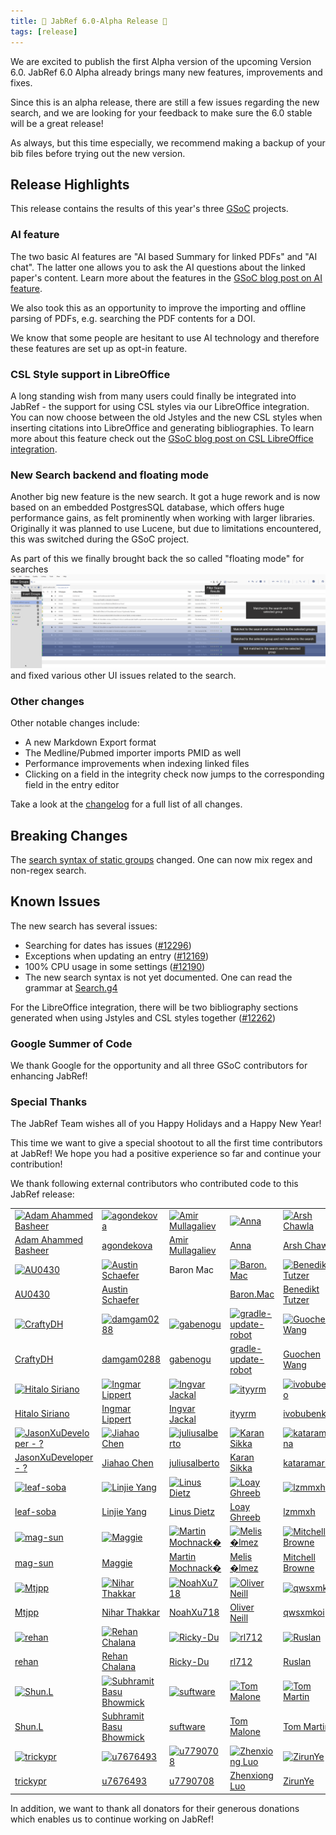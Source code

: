 ```yaml
---
title: 🎄 JabRef 6.0-Alpha Release 🎄
tags: [release]
---
```


We are excited to publish the first Alpha version of the upcoming Version 6.0. JabRef 6.0 Alpha already brings many new features, improvements and fixes.

Since this is an alpha release, there are still a few issues regarding the new search, and we are looking for your feedback to make sure the 6.0 stable will be a great release!

As always, but this time especially, we recommend making a backup of your bib files before trying out the new version.

## Release Highlights

This release contains the results of this year's three [GSoC](https://blog.jabref.org/tags/gsoc/) projects.

### AI feature

The two basic AI features are "AI based Summary for linked PDFs" and "AI chat". The latter one allows you to ask the AI questions about the linked paper's content. Learn more about the features in the [GSoC blog post on AI feature](https://blog.jabref.org/2024/08/21/AI-chatting/).

We also took this as an opportunity to improve the importing and offline parsing of PDFs, e.g. searching the PDF contents for a DOI.

We know that some people are hesitant to use AI technology and therefore these features are set up as opt-in feature.

### CSL Style support in LibreOffice

A long standing wish from many users could finally be integrated into JabRef - the support for using CSL styles via our LibreOffice integration. You can now choose between the old Jstyles and the new CSL styles when inserting citations into LibreOffice and generating bibliographies. To learn more about this feature check out the  [GSoC blog post on CSL LibreOffice integration](https://blog.jabref.org/2024/08/26/GSoC-CSL/).

### New Search backend and floating mode

Another big new feature is the new search. It got a huge rework and is now based on an embedded PostgresSQL database, which offers huge performance gains, as felt prominently when working with larger libraries. Originally it was planned to use Lucene, but due to limitations encountered, this was switched during the GSoC project.

As part of this we finally brought back the so called "floating mode" for searches ![alt text](/img/Floating_Mode_Light_Theme.png) and fixed various other UI issues related to the search.

### Other changes

Other notable changes include:

- A new Markdown Export format
- The Medline/Pubmed importer imports PMID as well
- Performance improvements when indexing linked files
- Clicking on a field in the integrity check now jumps to the corresponding field in the entry editor

Take a look at the [changelog](https://github.com/JabRef/jabref/blob/v6.0-alpha/CHANGELOG.md) for a full list of all changes.

## Breaking Changes

The [search syntax of static groups](https://docs.jabref.org/finding-sorting-and-cleaning-entries/groups#using-a-free-form-search-expression) changed. One can now mix regex and non-regex search.

## Known Issues

The new search has several issues:

- Searching for dates has issues ([#12296](https://github.com/JabRef/jabref/issues/12296))
- Exceptions when updating an entry ([#12169](https://github.com/JabRef/jabref/issues/12167))
- 100% CPU usage in some settings ([#12190](https://github.com/JabRef/jabref/issues/12190))
- The new search syntax is not yet documented. One can read the grammar at [Search.g4](https://github.com/JabRef/jabref/blob/v6.0-alpha/src/main/antlr4/org/jabref/search/Search.g4)

For the LibreOffice integration, there will be two bibliography sections generated when using Jstyles and CSL styles together ([#12262](https://github.com/JabRef/jabref/issues/12262))

### Google Summer of Code

We thank Google for the opportunity and all three GSoC contributors for enhancing JabRef!

### Special Thanks

The JabRef Team wishes all of you Happy Holidays and a Happy New Year!

This time we want to give a special shootout to all the first time contributors at JabRef! We hope you had a positive experience so far and continue your contribution!

We thank following external contributors who contributed code to this JabRef release:

|  |  |  |  |  |  |
| --  | --  | --  | --  | --  | --  |
| [<img alt="Adam Ahammed Basheer" src="https://avatars.githubusercontent.com/u/177791593?v=4&w=117" width="117">](https://github.com/adambash12) | [<img alt="agondekova" src="https://avatars.githubusercontent.com/u/183761093?v=4&w=117" width="117">](https://github.com/agondekova) | [<img alt="Amir Mullagaliev" src="https://avatars.githubusercontent.com/u/138519917?v=4&w=117" width="117">](https://github.com/mulla028) | [<img alt="Anna" src="https://avatars.githubusercontent.com/u/4328398?v=4&w=117" width="117">](https://github.com/anna) | [<img alt="Arsh Chawla" src="https://avatars.githubusercontent.com/u/150571042?v=4&w=117" width="117">](https://github.com/arshchawla21) | [<img alt="Aryan Rana" src="https://avatars.githubusercontent.com/u/140689703?v=4&w=117" width="117">](https://github.com/ar-rana) |
| [Adam Ahammed Basheer](https://github.com/adambash12) | [agondekova](https://github.com/agondekova) | [Amir Mullagaliev](https://github.com/mulla028) | [Anna](https://github.com/anna) | [Arsh Chawla](https://github.com/arshchawla21) | [Aryan Rana](https://github.com/ar-rana) |
| [<img alt="AU0430" src="https://avatars.githubusercontent.com/u/184870087?v=4&w=117" width="117">](https://github.com/AU0430) | [<img alt="Austin Schaefer" src="https://avatars.githubusercontent.com/u/30300486?v=4&w=117" width="117">](https://github.com/heyitsdross) | Baron Mac | [<img alt="Baron.Mac" src="https://avatars.githubusercontent.com/u/172663733?v=4&w=117" width="117">](https://github.com/BaronMac08) | [<img alt="Benedikt Tutzer" src="https://avatars.githubusercontent.com/u/10479048?v=4&w=117" width="117">](https://github.com/btut) | [<img alt="cheng" src="https://avatars.githubusercontent.com/u/16892521?v=4&w=117" width="117">](https://github.com/cheng) |
| [AU0430](https://github.com/AU0430) | [Austin Schaefer](https://github.com/heyitsdross) |  | [Baron.Mac](https://github.com/BaronMac08) | [Benedikt Tutzer](https://github.com/btut) | [cheng](https://github.com/cheng) |
| [<img alt="CraftyDH" src="https://avatars.githubusercontent.com/u/23249291?v=4&w=117" width="117">](https://github.com/CraftyDH) | [<img alt="damgam0288" src="https://avatars.githubusercontent.com/u/94230112?v=4&w=117" width="117">](https://github.com/damgam0288) | [<img alt="gabenogu" src="https://avatars.githubusercontent.com/u/183111074?v=4&w=117" width="117">](https://github.com/gabenogu) | [<img alt="gradle-update-robot" src="https://avatars.githubusercontent.com/u/71028193?v=4&w=117" width="117">](https://github.com/gradle-update-robot) | [<img alt="Guochen Wang" src="https://avatars.githubusercontent.com/u/126779461?v=4&w=117" width="117">](https://github.com/u7663394) | [<img alt="Harry Xia" src="https://avatars.githubusercontent.com/u/178296324?v=4&w=117" width="117">](https://github.com/harry924) |
| [CraftyDH](https://github.com/CraftyDH) | [damgam0288](https://github.com/damgam0288) | [gabenogu](https://github.com/gabenogu) | [gradle-update-robot](https://github.com/gradle-update-robot) | [Guochen Wang](https://github.com/u7663394) | [Harry Xia](https://github.com/harry924) |
| [<img alt="Hitalo Siriano" src="https://avatars.githubusercontent.com/u/122159146?v=4&w=117" width="117">](https://github.com/hitalo-siriano) | [<img alt="Ingmar Lippert" src="https://avatars.githubusercontent.com/u/20518297?v=4&w=117" width="117">](https://github.com/ilippert) | [<img alt="Ingvar Jackal" src="https://avatars.githubusercontent.com/u/6802095?v=4&w=117" width="117">](https://github.com/IngvarJackal) | [<img alt="ityyrm" src="https://avatars.githubusercontent.com/u/151578808?v=4&w=117" width="117">](https://github.com/ityyrm) | [<img alt="ivobubenko" src="https://avatars.githubusercontent.com/u/139141084?v=4&w=117" width="117">](https://github.com/ivobubenko) | [<img alt="James Christian Ruiz" src="https://avatars.githubusercontent.com/u/125330341?v=4&w=117" width="117">](https://github.com/plvzfq-rit) |
| [Hitalo Siriano](https://github.com/hitalo-siriano) | [Ingmar Lippert](https://github.com/ilippert) | [Ingvar Jackal](https://github.com/IngvarJackal) | [ityyrm](https://github.com/ityyrm) | [ivobubenko](https://github.com/ivobubenko) | [James Christian Ruiz](https://github.com/plvzfq-rit) |
| [<img alt="JasonXuDeveloper - ?" src="https://avatars.githubusercontent.com/u/48086348?v=4&w=117" width="117">](https://github.com/JasonXuDeveloper) | [<img alt="Jiahao Chen" src="https://avatars.githubusercontent.com/u/1732?v=4&w=117" width="117">](https://github.com/jiahao) | [<img alt="juliusalberto" src="https://avatars.githubusercontent.com/u/57690582?v=4&w=117" width="117">](https://github.com/juliusalberto) | [<img alt="Karan Sikka" src="https://avatars.githubusercontent.com/u/1156958?v=4&w=117" width="117">](https://github.com/ksikka) | [<img alt="kataramarina" src="https://avatars.githubusercontent.com/u/35892754?v=4&w=117" width="117">](https://github.com/kataramarina) | [<img alt="Kunal Sikka" src="https://avatars.githubusercontent.com/u/83248197?v=4&w=117" width="117">](https://github.com/Kunal77689) |
| [JasonXuDeveloper - ?](https://github.com/JasonXuDeveloper) | [Jiahao Chen](https://github.com/jiahao) | [juliusalberto](https://github.com/juliusalberto) | [Karan Sikka](https://github.com/ksikka) | [kataramarina](https://github.com/kataramarina) | [Kunal Sikka](https://github.com/Kunal77689) |
| [<img alt="leaf-soba" src="https://avatars.githubusercontent.com/u/179081822?v=4&w=117" width="117">](https://github.com/leaf-soba) | [<img alt="Linjie Yang" src="https://avatars.githubusercontent.com/u/142676664?v=4&w=117" width="117">](https://github.com/lllllllittlesun) | [<img alt="Linus Dietz" src="https://avatars.githubusercontent.com/u/1254003?v=4&w=117" width="117">](https://github.com/LinusDietz) | [<img alt="Loay Ghreeb" src="https://avatars.githubusercontent.com/u/52158423?v=4&w=117" width="117">](https://github.com/LoayGhreeb) | [<img alt="lzmmxh" src="https://avatars.githubusercontent.com/u/149454746?v=4&w=117" width="117">](https://github.com/lzmmxh) | [<img alt="MadDingzhen" src="https://avatars.githubusercontent.com/u/143514319?v=4&w=117" width="117">](https://github.com/MadDingzhen) |
| [leaf-soba](https://github.com/leaf-soba) | [Linjie Yang](https://github.com/lllllllittlesun) | [Linus Dietz](https://github.com/LinusDietz) | [Loay Ghreeb](https://github.com/LoayGhreeb) | [lzmmxh](https://github.com/lzmmxh) | [MadDingzhen](https://github.com/MadDingzhen) |
| [<img alt="mag-sun" src="https://avatars.githubusercontent.com/u/177601637?v=4&w=117" width="117">](https://github.com/mag-sun) | [<img alt="Maggie" src="https://avatars.githubusercontent.com/u/183049?v=4&w=117" width="117">](https://github.com/Maggie) | [<img alt="Martin Mochnack�" src="https://avatars.githubusercontent.com/u/48349316?v=4&w=117" width="117">](https://github.com/JamseBonde007) | [<img alt="Melis �lmez" src="https://avatars.githubusercontent.com/u/77929541?v=4&w=117" width="117">](https://github.com/melisolmez) | [<img alt="Mitchell Browne" src="https://avatars.githubusercontent.com/u/39331303?v=4&w=117" width="117">](https://github.com/RabidGhost) | [<img alt="MLEP" src="https://avatars.githubusercontent.com/u/6931104?v=4&w=117" width="117">](https://github.com/mlep) |
| [mag-sun](https://github.com/mag-sun) | [Maggie](https://github.com/Maggie) | [Martin Mochnack�](https://github.com/JamseBonde007) | [Melis �lmez](https://github.com/melisolmez) | [Mitchell Browne](https://github.com/RabidGhost) | [MLEP](https://github.com/mlep) |
| [<img alt="Mtjpp" src="https://avatars.githubusercontent.com/u/58153153?v=4&w=117" width="117">](https://github.com/Mtjpp) | [<img alt="Nihar Thakkar " src="https://avatars.githubusercontent.com/u/63655579?v=4&w=117" width="117">](https://github.com/18bce133) | [<img alt="NoahXu718" src="https://avatars.githubusercontent.com/u/177101165?v=4&w=117" width="117">](https://github.com/NoahXu718) | [<img alt="Oliver Neill" src="https://avatars.githubusercontent.com/u/7759984?v=4&w=117" width="117">](https://github.com/odneill) | [<img alt="qwsxmkoi" src="https://avatars.githubusercontent.com/u/18901221?v=4&w=117" width="117">](https://github.com/qwsxmkoi) | [<img alt="Red12138-java" src="https://avatars.githubusercontent.com/u/177503327?v=4&w=117" width="117">](https://github.com/Red12138-java) |
| [Mtjpp](https://github.com/Mtjpp) | [Nihar Thakkar ](https://github.com/18bce133) | [NoahXu718](https://github.com/NoahXu718) | [Oliver Neill](https://github.com/odneill) | [qwsxmkoi](https://github.com/qwsxmkoi) | [Red12138-java](https://github.com/Red12138-java) |
| [<img alt="rehan" src="https://avatars.githubusercontent.com/u/136882?v=4&w=117" width="117">](https://github.com/rehan) | [<img alt="Rehan Chalana" src="https://avatars.githubusercontent.com/u/139042983?v=4&w=117" width="117">](https://github.com/RehanChalana) | [<img alt="Ricky-Du" src="https://avatars.githubusercontent.com/u/141602008?v=4&w=117" width="117">](https://github.com/u7465990) | [<img alt="rl712" src="https://avatars.githubusercontent.com/u/176219446?v=4&w=117" width="117">](https://github.com/rl712) | [<img alt="Ruslan" src="https://avatars.githubusercontent.com/u/13097618?v=4&w=117" width="117">](https://github.com/InAnYan) | [<img alt="Shivendu Mishra" src="https://avatars.githubusercontent.com/u/77795429?v=4&w=117" width="117">](https://github.com/shivenducs1136) |
| [rehan](https://github.com/rehan) | [Rehan Chalana](https://github.com/RehanChalana) | [Ricky-Du](https://github.com/u7465990) | [rl712](https://github.com/rl712) | [Ruslan](https://github.com/InAnYan) | [Shivendu Mishra](https://github.com/shivenducs1136) |
| [<img alt="Shun.L" src="https://avatars.githubusercontent.com/u/30139978?v=4&w=117" width="117">](https://github.com/ShunL12324) | [<img alt="Subhramit Basu Bhowmick" src="https://avatars.githubusercontent.com/u/74734844?v=4&w=117" width="117">](https://github.com/subhramit) | [<img alt="suftware" src="https://avatars.githubusercontent.com/u/76719417?v=4&w=117" width="117">](https://github.com/suftware) | [<img alt="Tom Malone" src="https://avatars.githubusercontent.com/u/748?v=4&w=117" width="117">](https://github.com/tom) | [<img alt="Tom Martin" src="https://avatars.githubusercontent.com/u/84423783?v=4&w=117" width="117">](https://github.com/Boston54) | [<img alt="tomeg09" src="https://avatars.githubusercontent.com/u/24203816?v=4&w=117" width="117">](https://github.com/tomeg09) |
| [Shun.L](https://github.com/ShunL12324) | [Subhramit Basu Bhowmick](https://github.com/subhramit) | [suftware](https://github.com/suftware) | [Tom Malone](https://github.com/tom) | [Tom Martin](https://github.com/Boston54) | [tomeg09](https://github.com/tomeg09) |
| [<img alt="trickypr" src="https://avatars.githubusercontent.com/u/23250792?v=4&w=117" width="117">](https://github.com/trickypr) | [<img alt="u7676493" src="https://avatars.githubusercontent.com/u/184459285?v=4&w=117" width="117">](https://github.com/u7676493) | [<img alt="u7790708" src="https://avatars.githubusercontent.com/u/177816765?v=4&w=117" width="117">](https://github.com/u7790708) | [<img alt="Zhenxiong Luo" src="https://avatars.githubusercontent.com/u/146911309?v=4&w=117" width="117">](https://github.com/KumaLuo) | [<img alt="ZirunYe" src="https://avatars.githubusercontent.com/u/156483769?v=4&w=117" width="117">](https://github.com/ZirunYe) |  |
| [trickypr](https://github.com/trickypr) | [u7676493](https://github.com/u7676493) | [u7790708](https://github.com/u7790708) | [Zhenxiong Luo](https://github.com/KumaLuo) | [ZirunYe](https://github.com/ZirunYe) |  |

In addition, we want to thank all donators for their generous donations which enables us to continue working on JabRef!
